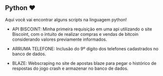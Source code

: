 ## Python ❤️

Aqui você vai encontrar alguns scripts na linguagem python!

- API BISCOINT: Minha primeira requisição em uma api utilizando o site Biscoint, com o intuito de realizar compras e vendas de bitcoin considerando valores previamente informados.

- ARRUMA TELEFONE: Inclusão do 9º dígito dos telefones cadastrados no banco de dados.

- BLAZE: Webscraping no site de apostas blaze para pegar o histórico de respostas do jogo crash e armazenar no banco de dados. 
